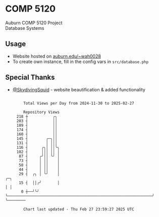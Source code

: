 # COMP 5120
Auburn COMP 5120 Project  
Database Systems

## Usage
- Website hosted on [auburn.edu/~wah0028](https://webhome.auburn.edu/~wah0028/)
- To create own instance, fill in the config vars in `src/database.php`

## Special Thanks
- [@SkydivingSquid](https://github.com/SkydivingSquid) - website beautification & added functionality

```

        Total Views per Day from 2024-11-30 to 2025-02-27

        Repository Views
     218 ┼           ╭╮
     203 ┤           ││
     189 ┤           ││
     174 ┤           ││
     160 ┤           ││
     145 ┤        ╭─╮││
     131 ┤        │ │││
     116 ┤      ╭╮│ ││╰╮
     102 ┤      │││ ││ │
      87 ┤     ╭╯││ ╰╯ │
      73 ┤     │ ││    │
      58 ┤     │ ││    │
      44 ┤     │ ││    │
      29 ┤  ╭╮ │ ╰╯    │                                                                ╭─╮
      15 ┤  ││╭╯       │                                                                │ │
       0 ┼──╯╰╯        ╰────────────────────────────────────────────────────────────────╯ ╰────────

        Chart last updated - Thu Feb 27 23:59:27 2025 UTC
        
```
